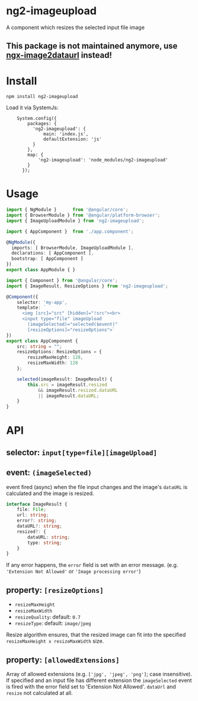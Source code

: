 # ng2-imageupload
A component which resizes the selected input file image

## This package is not maintained anymore, use [ngx-image2dataurl](https://www.npmjs.com/package/ngx-image2dataurl) instead!

# Install

```
npm install ng2-imageupload
```

Load it via SystemJs:

```
    System.config({
        packages: {        
          'ng2-imageupload': {
              main: 'index.js',
              defaultExtension: 'js'
          }
        },
        map: {
            'ng2-imageupload': 'node_modules/ng2-imageupload'
        }
      });
```

# Usage

```typescript
import { NgModule }      from '@angular/core';
import { BrowserModule } from '@angular/platform-browser';
import { ImageUploadModule } from 'ng2-imageupload';

import { AppComponent }  from './app.component';

@NgModule({
  imports: [ BrowserModule, ImageUploadModule ],
  declarations: [ AppComponent ],
  bootstrap: [ AppComponent ]
})
export class AppModule { }
```

```typescript
import { Component } from '@angular/core';
import { ImageResult, ResizeOptions } from 'ng2-imageupload';

@Component({
    selector: 'my-app',
    template: `
      <img [src]="src" [hidden]="!src"><br>
      <input type="file" imageUpload
        (imageSelected)="selected($event)"
        [resizeOptions]="resizeOptions">`
})
export class AppComponent {
    src: string = "";
    resizeOptions: ResizeOptions = {
        resizeMaxHeight: 128,
        resizeMaxWidth: 128
    };

    selected(imageResult: ImageResult) {
        this.src = imageResult.resized
            && imageResult.resized.dataURL
            || imageResult.dataURL;
    }
}
```
# API
## selector: `input[type=file][imageUpload]`

## event: `(imageSelected)`
event fired (async) when the file input changes and the image's `dataURL` is calculated and the image is resized.

```typescript
interface ImageResult {
    file: File;
    url: string;
    error?: string;
    dataURL?: string;
    resized?: {
        dataURL: string;
        type: string;
    }
}
```

If any error happens, the `error` field is set with an error message.
(e.g. `'Extension Not Allowed'` or `'Image processing error'`)

## property: `[resizeOptions]`

 - `resizeMaxHeight`
 - `resizeMaxWidth`
 - `resizeQuality`: default: `0.7`
 - `resizeType`: default: `image/jpeg` 

Resize algorithm ensures, that the resized image can fit into the specified `resizeMaxHeight x resizeMaxWidth` size.

## property: `[allowedExtensions]`
Array of allowed extensions (e.g. `['jpg', 'jpeg', 'png']`; case insensitive). If specified and an input file has different extension the
`imageSelected` event is fired with the error field set to 'Extension Not Allowed'. `dataUrl` and `resize` not calculated
at all.
